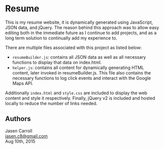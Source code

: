 # Resume

This is my resume website, it is dynamically generated using JavaScript, JSON data, and jQuery. The reason behind this approach was to allow easy editing both in the immediate future as I continue to add projects, and as a long term solution to continually add my experience to.

There are multiple files associated with this project as listed below:

* `resumeBuilder.js`: contains all JSON data as well as all necessary functions to display that data on index.html.
* `helper.js`: contains all content for dynamically generating HTML content, later invoked in resumeBuilder.js. This file also contains the necessary functions to log click events and interact with the Google Maps API.

Additionally `index.html` and `style.css` are included to display the web content and style it respectively. Finally, jQuery v2 is included and hosted locally to reduce the number of links needed.

## Authors

Jasen Carroll  
jasen.c8@gmail.com  
Aug 10th, 2015